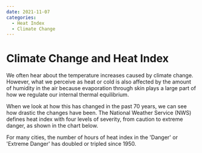 ```yaml
---
date: 2021-11-07
categories:
  - Heat Index
  - Climate Change
---
```


# Climate Change and Heat Index

We often hear about the temperature increases caused by climate change. However, what we perceive as heat or cold is also affected by the amount of humidity in the air because evaporation through skin plays a large part of how we regulate our internal thermal equilibrium.

<!-- more -->

When we look at how this has changed in the past 70 years, we can see how drastic the changes have been. The National Weather Service (NWS) defines heat index with four levels of severity, from caution to extreme danger, as shown in the chart below.



For many cities, the number of hours of heat index in the 'Danger' or 'Extreme Danger' has doubled or tripled since 1950.